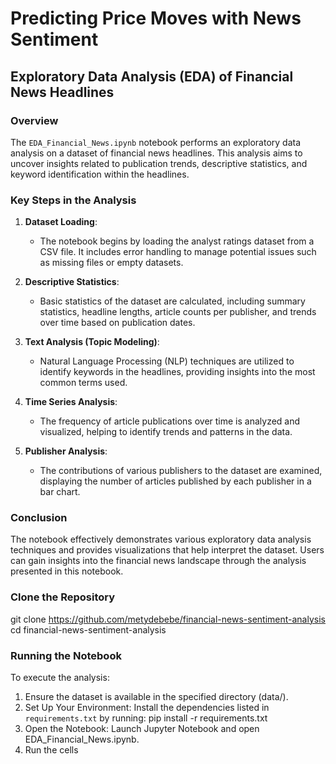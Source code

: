 # Predicting Price Moves with News Sentiment

## Exploratory Data Analysis (EDA) of Financial News Headlines

### Overview

The `EDA_Financial_News.ipynb` notebook performs an exploratory data analysis on a dataset of financial news headlines. This analysis aims to uncover insights related to publication trends, descriptive statistics, and keyword identification within the headlines.

### Key Steps in the Analysis

1. **Dataset Loading**:

   - The notebook begins by loading the analyst ratings dataset from a CSV file. It includes error handling to manage potential issues such as missing files or empty datasets.

2. **Descriptive Statistics**:

   - Basic statistics of the dataset are calculated, including summary statistics, headline lengths, article counts per publisher, and trends over time based on publication dates.

3. **Text Analysis (Topic Modeling)**:

   - Natural Language Processing (NLP) techniques are utilized to identify keywords in the headlines, providing insights into the most common terms used.

4. **Time Series Analysis**:

   - The frequency of article publications over time is analyzed and visualized, helping to identify trends and patterns in the data.

5. **Publisher Analysis**:
   - The contributions of various publishers to the dataset are examined, displaying the number of articles published by each publisher in a bar chart.

### Conclusion

The notebook effectively demonstrates various exploratory data analysis techniques and provides visualizations that help interpret the dataset. Users can gain insights into the financial news landscape through the analysis presented in this notebook.

### Clone the Repository

git clone https://github.com/metydebebe/financial-news-sentiment-analysis
cd financial-news-sentiment-analysis

### Running the Notebook

To execute the analysis:

1. Ensure the dataset is available in the specified directory (data/).
2. Set Up Your Environment:
   Install the dependencies listed in `requirements.txt` by running:
   pip install -r requirements.txt
3. Open the Notebook: Launch Jupyter Notebook and open EDA_Financial_News.ipynb.
4. Run the cells
